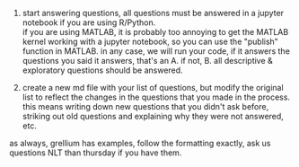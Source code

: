 1. start answering questions, all questions must be answered in a jupyter notebook if you are using R/Python.  
if you are using MATLAB, it is probably too annoying to get the MATLAB kernel working with a jupyter notebook, 
so you can use the "publish" function in MATLAB. 
in any case, we will run your code, if it answers the questions you said it answers, that's an A.
if not, B.
all descriptive & exploratory questions should be answered.

2. create a new md file with your list of questions, but modify the original list to reflect the changes in the questions that you made in the process.
this means writing down new questions that you didn't ask before, 
striking out old questions and explaining why they were not answered,
etc. 

as always, grellium has examples, follow the formatting exactly, ask us questions NLT than thursday if you have them.
